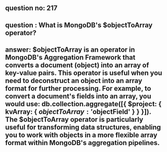 
      
## question no: 217

## question : What is MongoDB's $objectToArray operator?

## answer: $objectToArray is an operator in MongoDB's Aggregation Framework that converts a document (object) into an array of key-value pairs. This operator is useful when you need to deconstruct an object into an array format for further processing. For example, to convert a document's fields into an array, you would use: db.collection.aggregate([{ $project: { kvArray: { $objectToArray: '$objectField' } } }]). The $objectToArray operator is particularly useful for transforming data structures, enabling you to work with objects in a more flexible array format within MongoDB's aggregation pipelines.
      